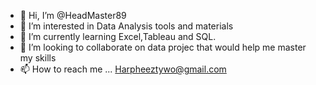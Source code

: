 - 👋 Hi, I’m @HeadMaster89
- 👀 I’m interested in Data Analysis tools and materials
- 🌱 I’m currently learning Excel,Tableau and SQL.
- 💞️ I’m looking to collaborate on data projec that would help me master my skills 
- 📫 How to reach me ... Harpheeztywo@gmail.com

<!---
HeadMaster89/HeadMaster89 is a ✨ special ✨ repository because its `README.md` (this file) appears on your GitHub profile.
You can click the Preview link to take a look at your changes.
--->
